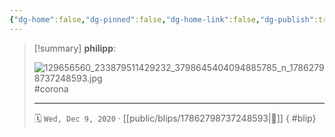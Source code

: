 ```yaml
---
{"dg-home":false,"dg-pinned":false,"dg-home-link":false,"dg-publish":true,"tags":["dgblip"],"disabled rules":["yaml-title","yaml-title-alias","file-name-heading"],"title":"philipp on instagram @ 2020-12-09","created-date":"2020-12-09T10:00:00","updated-date":"2025-05-02T17:43:07","dg-path":"blips/17862798737248593.md","permalink":"/blips/17862798737248593/","dgPassFrontmatter":true}
---
```


> [!summary] **philipp**:
>
> ![129656560_233879511429232_3798645404094885785_n_17862798737248593.jpg](/img/user/attachments/129656560_233879511429232_3798645404094885785_n_17862798737248593.jpg)
> #corona
> - - -
>
> 🗓️ `Wed, Dec 9, 2020` · [[public/blips/17862798737248593\|🔗]]
{ #blip}

